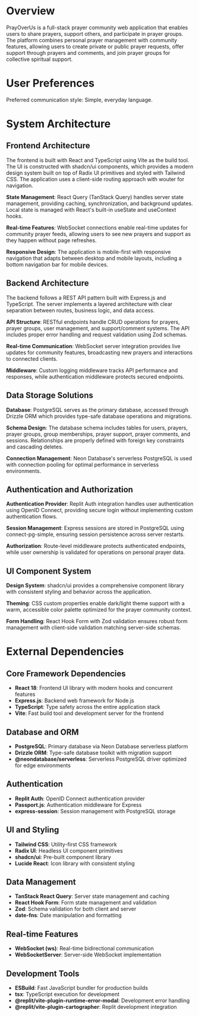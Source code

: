 # Overview

PrayOverUs is a full-stack prayer community web application that enables users to share prayers, support others, and participate in prayer groups. The platform combines personal prayer management with community features, allowing users to create private or public prayer requests, offer support through prayers and comments, and join prayer groups for collective spiritual support.

# User Preferences

Preferred communication style: Simple, everyday language.

# System Architecture

## Frontend Architecture

The frontend is built with React and TypeScript using Vite as the build tool. The UI is constructed with shadcn/ui components, which provides a modern design system built on top of Radix UI primitives and styled with Tailwind CSS. The application uses a client-side routing approach with wouter for navigation.

**State Management**: React Query (TanStack Query) handles server state management, providing caching, synchronization, and background updates. Local state is managed with React's built-in useState and useContext hooks.

**Real-time Features**: WebSocket connections enable real-time updates for community prayer feeds, allowing users to see new prayers and support as they happen without page refreshes.

**Responsive Design**: The application is mobile-first with responsive navigation that adapts between desktop and mobile layouts, including a bottom navigation bar for mobile devices.

## Backend Architecture

The backend follows a REST API pattern built with Express.js and TypeScript. The server implements a layered architecture with clear separation between routes, business logic, and data access.

**API Structure**: RESTful endpoints handle CRUD operations for prayers, prayer groups, user management, and support/comment systems. The API includes proper error handling and request validation using Zod schemas.

**Real-time Communication**: WebSocket server integration provides live updates for community features, broadcasting new prayers and interactions to connected clients.

**Middleware**: Custom logging middleware tracks API performance and responses, while authentication middleware protects secured endpoints.

## Data Storage Solutions

**Database**: PostgreSQL serves as the primary database, accessed through Drizzle ORM which provides type-safe database operations and migrations.

**Schema Design**: The database schema includes tables for users, prayers, prayer groups, group memberships, prayer support, prayer comments, and sessions. Relationships are properly defined with foreign key constraints and cascading deletes.

**Connection Management**: Neon Database's serverless PostgreSQL is used with connection pooling for optimal performance in serverless environments.

## Authentication and Authorization

**Authentication Provider**: Replit Auth integration handles user authentication using OpenID Connect, providing secure login without implementing custom authentication flows.

**Session Management**: Express sessions are stored in PostgreSQL using connect-pg-simple, ensuring session persistence across server restarts.

**Authorization**: Route-level middleware protects authenticated endpoints, while user ownership is validated for operations on personal prayer data.

## UI Component System

**Design System**: shadcn/ui provides a comprehensive component library with consistent styling and behavior across the application.

**Theming**: CSS custom properties enable dark/light theme support with a warm, accessible color palette optimized for the prayer community context.

**Form Handling**: React Hook Form with Zod validation ensures robust form management with client-side validation matching server-side schemas.

# External Dependencies

## Core Framework Dependencies
- **React 18**: Frontend UI library with modern hooks and concurrent features
- **Express.js**: Backend web framework for Node.js
- **TypeScript**: Type safety across the entire application stack
- **Vite**: Fast build tool and development server for the frontend

## Database and ORM
- **PostgreSQL**: Primary database via Neon Database serverless platform
- **Drizzle ORM**: Type-safe database toolkit with migration support
- **@neondatabase/serverless**: Serverless PostgreSQL driver optimized for edge environments

## Authentication
- **Replit Auth**: OpenID Connect authentication provider
- **Passport.js**: Authentication middleware for Express
- **express-session**: Session management with PostgreSQL storage

## UI and Styling
- **Tailwind CSS**: Utility-first CSS framework
- **Radix UI**: Headless UI component primitives
- **shadcn/ui**: Pre-built component library
- **Lucide React**: Icon library with consistent styling

## Data Management
- **TanStack React Query**: Server state management and caching
- **React Hook Form**: Form state management and validation
- **Zod**: Schema validation for both client and server
- **date-fns**: Date manipulation and formatting

## Real-time Features
- **WebSocket (ws)**: Real-time bidirectional communication
- **WebSocketServer**: Server-side WebSocket implementation

## Development Tools
- **ESBuild**: Fast JavaScript bundler for production builds
- **tsx**: TypeScript execution for development
- **@replit/vite-plugin-runtime-error-modal**: Development error handling
- **@replit/vite-plugin-cartographer**: Replit development integration